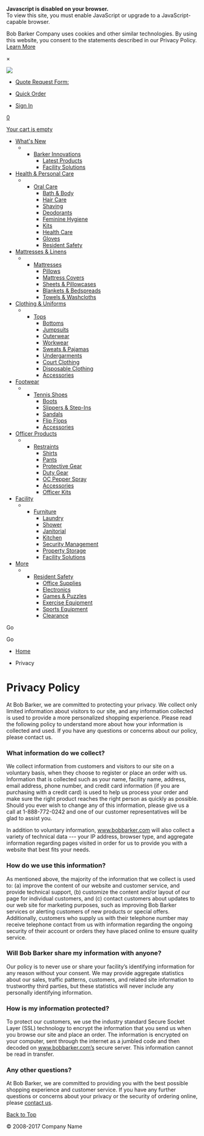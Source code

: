 **Javascript is disabled on your browser.**  
To view this site, you must enable JavaScript or upgrade to a JavaScript-capable browser.

Bob Barker Company uses cookies and other similar technologies. By using this website, you consent to the statements described in our Privacy Policy. [Learn More](https://system.netsuite.com/core/media/media.nl?id=349494&c=625380&h=eT7OK_WRGTxA73UMNOgdINCjTLG1MfvaeE3QJMauNMcz4Ox0)

×

[![](https://www.bobbarker.com/sca-dev-2020-1//extensions/SC/Summit/3.0.2/img/BBC_Logo_web_215x44.jpg)](https://www.bobbarker.com/ "Bob Barker")

* [Quote Request Form:](# "Quote Request Form:")
* [Quick Order](# "Quick Order")

* [Sign In](#)

[0](# "Cart")

[Your cart is empty](#)

* [What's New](https://www.bobbarker.com/whats-new)
    * * [Barker Innovations](https://www.bobbarker.com/whats-new/barker-innovations)
        * [Latest Products](https://www.bobbarker.com/whats-new/latest-products)
        * [Facility Solutions](https://www.bobbarker.com/whats-new/facility-solutions)
* [Health & Personal Care](https://www.bobbarker.com/health-personal-care)
    * * [Oral Care](https://www.bobbarker.com/health-personal-care/oral-care)
        * [Bath & Body](https://www.bobbarker.com/health-personal-care/bath-body)
        * [Hair Care](https://www.bobbarker.com/health-personal-care/hair-care)
        * [Shaving](https://www.bobbarker.com/health-personal-care/shaving)
        * [Deodorants](https://www.bobbarker.com/health-personal-care/deodorants)
        * [Feminine Hygiene](https://www.bobbarker.com/health-personal-care/feminine-hygiene)
        * [Kits](https://www.bobbarker.com/health-personal-care/kits)
        * [Health Care](https://www.bobbarker.com/health-personal-care/health-care)
        * [Gloves](https://www.bobbarker.com/health-personal-care/gloves)
        * [Resident Safety](https://www.bobbarker.com/health-personal-care/resident-safety)
* [Mattresses & Linens](https://www.bobbarker.com/mattresses-linens)
    * * [Mattresses](https://www.bobbarker.com/mattresses-linens/mattresses)
        * [Pillows](https://www.bobbarker.com/mattresses-linens/pillows)
        * [Mattress Covers](https://www.bobbarker.com/mattresses-linens/mattress-covers)
        * [Sheets & Pillowcases](https://www.bobbarker.com/mattresses-linens/sheets-pillowcases)
        * [Blankets & Bedspreads](https://www.bobbarker.com/mattresses-linens/blankets-bedspreads)
        * [Towels & Washcloths](https://www.bobbarker.com/mattresses-linens/towels-washcloths)
* [Clothing & Uniforms](https://www.bobbarker.com/clothing-uniforms)
    * * [Tops](https://www.bobbarker.com/clothing-uniforms/tops)
        * [Bottoms](https://www.bobbarker.com/clothing-uniforms/bottoms)
        * [Jumpsuits](https://www.bobbarker.com/clothing-uniforms/jumpsuits)
        * [Outerwear](https://www.bobbarker.com/clothing-uniforms/outerwear)
        * [Workwear](https://www.bobbarker.com/clothing-uniforms/workwear)
        * [Sweats & Pajamas](https://www.bobbarker.com/clothing-uniforms/sweats-pajamas)
        * [Undergarments](https://www.bobbarker.com/clothing-uniforms/undergarments)
        * [Court Clothing](https://www.bobbarker.com/clothing-uniforms/court-clothing)
        * [Disposable Clothing](https://www.bobbarker.com/clothing-uniforms/disposable-clothing)
        * [Accessories](https://www.bobbarker.com/clothing-uniforms/accessories)
* [Footwear](https://www.bobbarker.com/footwear)
    * * [Tennis Shoes](https://www.bobbarker.com/footwear/tennis-shoes)
        * [Boots](https://www.bobbarker.com/footwear/boots)
        * [Slippers & Step-Ins](https://www.bobbarker.com/footwear/slippers-step-ins)
        * [Sandals](https://www.bobbarker.com/footwear/sandals)
        * [Flip Flops](https://www.bobbarker.com/footwear/flip-flops)
        * [Accessories](https://www.bobbarker.com/footwear/accessories)
* [Officer Products](https://www.bobbarker.com/officer-products)
    * * [Restraints](https://www.bobbarker.com/officer-products/restraints)
        * [Shirts](https://www.bobbarker.com/officer-products/shirts)
        * [Pants](https://www.bobbarker.com/officer-products/pants)
        * [Protective Gear](https://www.bobbarker.com/officer-products/protective-gear)
        * [Duty Gear](https://www.bobbarker.com/officer-products/duty-gear)
        * [OC Pepper Spray](https://www.bobbarker.com/officer-products/oc-pepper-spray)
        * [Accessories](https://www.bobbarker.com/officer-products/accessories)
        * [Officer Kits](https://www.bobbarker.com/officer-products/officer-kits)
* [Facility](https://www.bobbarker.com/facility)
    * * [Furniture](https://www.bobbarker.com/facility/furniture)
        * [Laundry](https://www.bobbarker.com/facility/laundry)
        * [Shower](https://www.bobbarker.com/facility/shower)
        * [Janitorial](https://www.bobbarker.com/facility/janitorial)
        * [Kitchen](https://www.bobbarker.com/facility/kitchen)
        * [Security Management](https://www.bobbarker.com/facility/security-management)
        * [Property Storage](https://www.bobbarker.com/facility/property-storage)
        * [Facility Solutions](https://www.bobbarker.com/facility/facility-solutions)
* [More](https://www.bobbarker.com/more)
    * * [Resident Safety](https://www.bobbarker.com/more/resident-safety)
        * [Office Supplies](https://www.bobbarker.com/more/office-supplies)
        * [Electronics](https://www.bobbarker.com/more/electronics)
        * [Games & Puzzles](https://www.bobbarker.com/more/games-puzzles)
        * [Exercise Equipment](https://www.bobbarker.com/more/exercise-equipment)
        * [Sports Equipment](https://www.bobbarker.com/more/sports-equipment)
        * [Clearance](https://www.bobbarker.com/more/clearance)

Go

Go

* [Home](https://www.bobbarker.com/)

* Privacy

Privacy Policy
==============

At Bob Barker, we are committed to protecting your privacy. We collect only limited information about visitors to our site, and any information collected is used to provide a more personalized shopping experience. Please read the following policy to understand more about how your information is collected and used. If you have any questions or concerns about our policy, please contact us.

### What information do we collect?

We collect information from customers and visitors to our site on a voluntary basis, when they choose to register or place an order with us. Information that is collected such as your name, facility name, address, email address, phone number, and credit card information (if you are purchasing with a credit card) is used to help us process your order and make sure the right product reaches the right person as quickly as possible. Should you ever wish to change any of this information, please give us a call at 1-888-772-0242 and one of our customer representatives will be glad to assist you.

In addition to voluntary information, www.bobbarker.com will also collect a variety of technical data --- your IP address, browser type, and aggregate information regarding pages visited in order for us to provide you with a website that best fits your needs.

### How do we use this information?

As mentioned above, the majority of the information that we collect is used to: (a) improve the content of our website and customer service, and provide technical support, (b) customize the content and/or layout of our page for individual customers, and (c) contact customers about updates to our web site for marketing purposes, such as improving Bob Barker services or alerting customers of new products or special offers. Additionally, customers who supply us with their telephone number may receive telephone contact from us with information regarding the ongoing security of their account or orders they have placed online to ensure quality service.

### Will Bob Barker share my information with anyone?

Our policy is to never use or share your facility’s identifying information for any reason without your consent. We may provide aggregate statistics about our sales, traffic patterns, customers, and related site information to trustworthy third parties, but these statistics will never include any personally identifying information.

### How is my information protected?

To protect our customers, we use the industry standard Secure Socket Layer (SSL) technology to encrypt the information that you send us when you browse our site and place an order. The information is encrypted on your computer, sent through the internet as a jumbled code and then decoded on www.bobbarker.com’s secure server. This information cannot be read in transfer.

### Any other questions?

At Bob Barker, we are committed to providing you with the best possible shopping experience and customer service. If you have any further questions or concerns about your privacy or the security of ordering online, please [contact us](https://prod.sca.bobbarker.com/contact-us).

[Back to Top](#)

© 2008-2017 Company Name